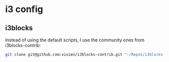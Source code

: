 # i3 config

## i3blocks

Instead of using the default scripts, I use the community ones from i3blocks-contrib:

```bash
git clone git@github.com:vivien/i3blocks-contrib.git "~/Repos/i3blocks-contrib"
```
